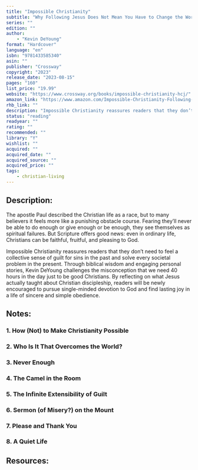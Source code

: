 ```yaml
---
title: "Impossible Christianity"
subtitle: "Why Following Jesus Does Not Mean You Have to Change the World, Be an Expert in Everything, Accept Spiritual Failure, and Feel Miserable Pretty Much All the Time"
series: ""
edition: ""
author: 
    - "Kevin DeYoung"
format: "Hardcover"
language: "en"
isbn: "9781433585340"
asin: ""
publisher: "Crossway"
copyright: "2023"
release_date: "2023-08-15"
pages: "160"
list_price: "19.99"
website: "https://www.crossway.org/books/impossible-christianity-hcj/"
amazon_link: "https://www.amazon.com/Impossible-Christianity-Following-Everything-Spiritual/dp/1433585340/"
rhb_link: ""
description: "Impossible Christianity reassures readers that they don’t need to feel a collective sense of guilt for sins in the past and solve every societal problem in the present. Through biblical wisdom and engaging personal stories, Kevin DeYoung challenges the misconception that we need 40 hours in the day just to be good Christians. By reflecting on what Jesus actually taught about Christian discipleship, readers will be newly encouraged to pursue single-minded devotion to God and find lasting joy in a life of sincere and simple obedience."
status: "reading"
readyear: ""
rating: ""
recommended: ""
library: "Y"
wishlist: ""
acquired: ""
acquired_date: ""
acquired_source: ""
acquired_price: ""
tags:
	- christian-living
---
```


## Description:

The apostle Paul described the Christian life as a race, but to many believers it feels more like a punishing obstacle course. Fearing they’ll never be able to do enough or give enough or be enough, they see themselves as spiritual failures. But Scripture offers good news: even in ordinary life, Christians can be faithful, fruitful, and pleasing to God.

Impossible Christianity reassures readers that they don’t need to feel a collective sense of guilt for sins in the past and solve every societal problem in the present. Through biblical wisdom and engaging personal stories, Kevin DeYoung challenges the misconception that we need 40 hours in the day just to be good Christians. By reflecting on what Jesus actually taught about Christian discipleship, readers will be newly encouraged to pursue single-minded devotion to God and find lasting joy in a life of sincere and simple obedience.

## Notes:

### 1. How (Not) to Make Christianity Possible

### 2. Who Is It That Overcomes the World?

### 3. Never Enough

### 4. The Camel in the Room

### 5. The Infinite Extensibility of Guilt

### 6. Sermon (of Misery?) on the Mount

### 7. Please and Thank You

### 8. A Quiet Life

## Resources:
